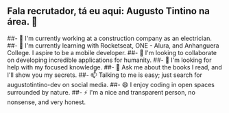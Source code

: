 ## Fala recrutador, tá eu aqui: Augusto Tintino na área. 👋

##- 🔭 I'm currently working at a construction company as an electrician.
##- 🌱 I'm currently learning with Rocketseat, ONE - Alura, and Anhanguera College. I aspire to be a mobile developer.
##- 👯 I'm looking to collaborate on developing incredible applications for humanity.
##- 🤔 I'm looking for help with my focused knowledge.
##- 💬 Ask me about the books I read, and I'll show you my secrets.
##- 📫 Talking to me is easy; just search for augustotintino-dev on social media.
##- 😄 I enjoy coding in open spaces surrounded by nature.
##- ⚡ I'm a nice and transparent person, no nonsense, and very honest.
